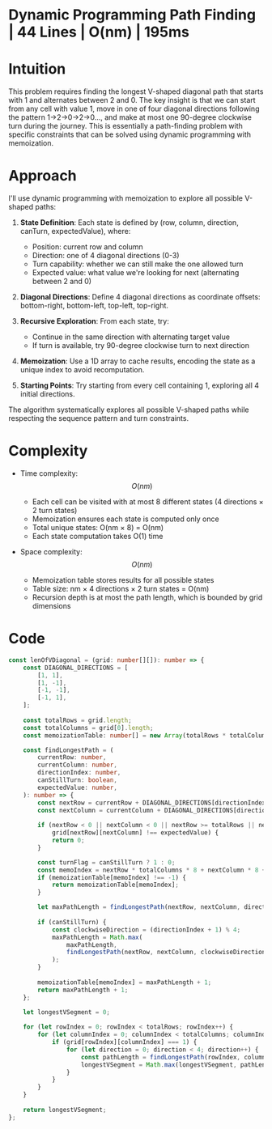 # Dynamic Programming Path Finding | 44 Lines | O(nm) | 195ms

# Intuition
This problem requires finding the longest V-shaped diagonal path that starts with 1 and alternates between 2 and 0. The key insight is that we can start from any cell with value 1, move in one of four diagonal directions following the pattern 1→2→0→2→0..., and make at most one 90-degree clockwise turn during the journey. This is essentially a path-finding problem with specific constraints that can be solved using dynamic programming with memoization.

# Approach
I'll use dynamic programming with memoization to explore all possible V-shaped paths:

1. **State Definition**: Each state is defined by (row, column, direction, canTurn, expectedValue), where:
   - Position: current row and column
   - Direction: one of 4 diagonal directions (0-3)
   - Turn capability: whether we can still make the one allowed turn
   - Expected value: what value we're looking for next (alternating between 2 and 0)

2. **Diagonal Directions**: Define 4 diagonal directions as coordinate offsets: bottom-right, bottom-left, top-left, top-right.

3. **Recursive Exploration**: From each state, try:
   - Continue in the same direction with alternating target value
   - If turn is available, try 90-degree clockwise turn to next direction

4. **Memoization**: Use a 1D array to cache results, encoding the state as a unique index to avoid recomputation.

5. **Starting Points**: Try starting from every cell containing 1, exploring all 4 initial directions.

The algorithm systematically explores all possible V-shaped paths while respecting the sequence pattern and turn constraints.

# Complexity
- Time complexity: $$O(nm)$$
  - Each cell can be visited with at most 8 different states (4 directions × 2 turn states)
  - Memoization ensures each state is computed only once
  - Total unique states: O(nm × 8) = O(nm)
  - Each state computation takes O(1) time

- Space complexity: $$O(nm)$$
  - Memoization table stores results for all possible states
  - Table size: nm × 4 directions × 2 turn states = O(nm)
  - Recursion depth is at most the path length, which is bounded by grid dimensions

# Code
```typescript []
const lenOfVDiagonal = (grid: number[][]): number => {
    const DIAGONAL_DIRECTIONS = [
        [1, 1],   
        [1, -1],  
        [-1, -1], 
        [-1, 1],  
    ];
    
    const totalRows = grid.length;
    const totalColumns = grid[0].length;
    const memoizationTable: number[] = new Array(totalRows * totalColumns * 8).fill(-1);

    const findLongestPath = (
        currentRow: number,
        currentColumn: number,
        directionIndex: number,
        canStillTurn: boolean,
        expectedValue: number,
    ): number => {
        const nextRow = currentRow + DIAGONAL_DIRECTIONS[directionIndex][0];
        const nextColumn = currentColumn + DIAGONAL_DIRECTIONS[directionIndex][1];
        
        if (nextRow < 0 || nextColumn < 0 || nextRow >= totalRows || nextColumn >= totalColumns || 
            grid[nextRow][nextColumn] !== expectedValue) {
            return 0;
        }

        const turnFlag = canStillTurn ? 1 : 0;
        const memoIndex = nextRow * totalColumns * 8 + nextColumn * 8 + directionIndex * 2 + turnFlag;
        if (memoizationTable[memoIndex] !== -1) {
            return memoizationTable[memoIndex];
        }

        let maxPathLength = findLongestPath(nextRow, nextColumn, directionIndex, canStillTurn, 2 - expectedValue);
        
        if (canStillTurn) {
            const clockwiseDirection = (directionIndex + 1) % 4;
            maxPathLength = Math.max(
                maxPathLength,
                findLongestPath(nextRow, nextColumn, clockwiseDirection, false, 2 - expectedValue)
            );
        }
        
        memoizationTable[memoIndex] = maxPathLength + 1;
        return maxPathLength + 1;
    };

    let longestVSegment = 0;
    
    for (let rowIndex = 0; rowIndex < totalRows; rowIndex++) {
        for (let columnIndex = 0; columnIndex < totalColumns; columnIndex++) {
            if (grid[rowIndex][columnIndex] === 1) {
                for (let direction = 0; direction < 4; direction++) {
                    const pathLength = findLongestPath(rowIndex, columnIndex, direction, true, 2) + 1;
                    longestVSegment = Math.max(longestVSegment, pathLength);
                }
            }
        }
    }
    
    return longestVSegment;
};
```